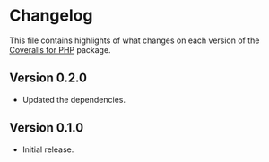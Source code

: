 # Changelog
This file contains highlights of what changes on each version of the [Coveralls for PHP](https://github.com/cedx/coveralls.php) package.

## Version 0.2.0
- Updated the dependencies.

## Version 0.1.0
- Initial release.
